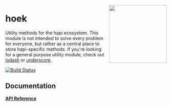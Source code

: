 <a href="http://hapijs.com"><img src="https://github.com/hapijs/assets/blob/master/images/family.svg" width="180px" align="right" /></a>

# hoek

Utility methods for the hapi ecosystem. This module is not intended to solve every problem for
everyone, but rather as a central place to store hapi-specific methods. If you're looking for a
general purpose utility module, check out [lodash](https://github.com/lodash/lodash) or
[underscore](https://github.com/jashkenas/underscore).

[![Build Status](https://secure.travis-ci.org/hapijs/hoek.svg)](http://travis-ci.org/hapijs/hoek)

## Documentation

[**API Reference**](API.md)
